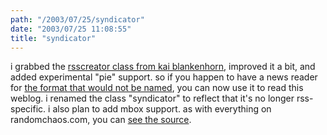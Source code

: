 ```yaml
---
path: "/2003/07/25/syndicator" 
date: "2003/07/25 11:08:55" 
title: "syndicator" 
---
```

i grabbed the <a href="http://www.bitfolge.de/?l=en&amp;s=rsscreator">rsscreator class from kai blankenhorn</a>, improved it a bit, and added experimental "pie" support. so if you happen to have a news reader for <a href="http://intertwingly.net/wiki/pie/ProjectNameProposals">the format that would not be named</a>, you can now use it to read this weblog. i renamed the class "syndicator" to reflect that it's no longer rss-specific. i also plan to add mbox support. as with everything on randomchaos.com, you can <a href="http://www.randomchaos.com/source.php?source=http%3A%2F%2Fweblog.randomchaos.com%2Fsyndicator.inc">see the source</a>.